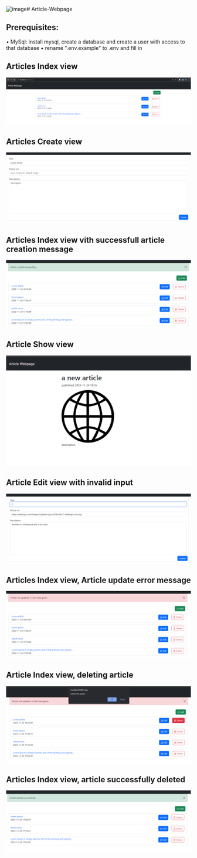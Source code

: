 ![image](https://github.com/GirtsFreimanis/Article-Webpage/assets/98386245/4b83bda3-2ac4-413e-b040-ea27abd12582)# Article-Webpage
## Prerequisites:
• MySql:
install mysql,
create a database and create a user with access to that database
• rename ".env.example" to .env and fill in 

## Articles Index view
![image](https://github.com/GirtsFreimanis/Article-Webpage/blob/master/readmePictures/1.png)

## Articles Create view
![image](https://github.com/GirtsFreimanis/Article-Webpage/blob/master/readmePictures/2.png)

## Articles Index view vith successfull article creation message
![image](https://github.com/GirtsFreimanis/Article-Webpage/blob/master/readmePictures/3.png)

## Article Show view
![image](https://github.com/GirtsFreimanis/Article-Webpage/blob/master/readmePictures/4.png)

## Article Edit view with invalid input
![image](https://github.com/GirtsFreimanis/Article-Webpage/blob/master/readmePictures/5.png)

## Articles Index view, Article update error message
![image](https://github.com/GirtsFreimanis/Article-Webpage/blob/master/readmePictures/6.png)

## Article Index view, deleting article
![image](https://github.com/GirtsFreimanis/Article-Webpage/blob/master/readmePictures/7.png)

## Articles Index view, article successfully deleted
![image](https://github.com/GirtsFreimanis/Article-Webpage/blob/master/readmePictures/8.png)

